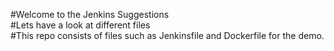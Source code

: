 #Welcome to the Jenkins Suggestions<br>
#Lets have a look at different files<br>
#This repo consists of files such as Jenkinsfile and Dockerfile for the demo.